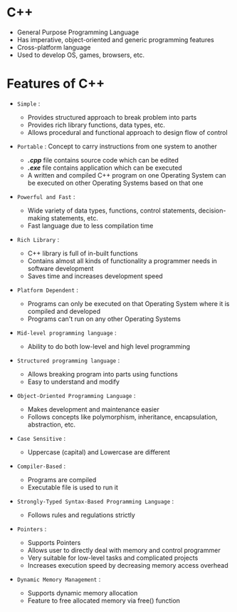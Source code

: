 # C++

- General Purpose Programming Language
- Has imperative, object-oriented and generic programming features
- Cross-platform language
- Used to develop OS, games, browsers, etc.

# Features of C++

- `Simple` :
    - Provides structured approach to break problem into parts
    - Provides rich library functions, data types, etc.
    - Allows procedural and functional approach to design flow of control

- `Portable` : Concept to carry instructions from one system to another
    - ***.cpp*** file contains source code which can be edited
    - ***.exe*** file contains application which can be executed
    - A written and compiled C++ program on one Operating System can be executed on other Operating Systems based on that one

- `Powerful and Fast` :
    - Wide variety of data types, functions, control statements, decision-making statements, etc.
    - Fast language due to less compilation time

- `Rich Library` :
    - C++ library is full of in-built functions
    - Contains almost all kinds of functionality a programmer needs in software development
    - Saves time and increases development speed

- `Platform Dependent` :
    - Programs can only be executed on that Operating System where it is compiled and developed
    - Programs can't run on any other Operating Systems

- `Mid-level programming language` :
    - Ability to do both low-level and high level programming

- `Structured programming language` :
    - Allows breaking program into parts using functions
    - Easy to understand and modify

- `Object-Oriented Programming Language` :
    - Makes development and maintenance easier
    - Follows concepts like polymorphism, inheritance, encapsulation, abstraction, etc.

- `Case Sensitive` :
    - Uppercase (capital) and Lowercase are different

- `Compiler-Based` :
    - Programs are compiled
    - Executable file is used to run it

- `Strongly-Typed Syntax-Based Programming Language` :
    - Follows rules and regulations strictly 

- `Pointers` :
    - Supports Pointers
    - Allows user to directly deal with memory and control programmer
    - Very suitable for low-level tasks and complicated projects
    - Increases execution speed by decreasing memory access overhead

- `Dynamic Memory Management` :
    - Supports dynamic memory allocation
    - Feature to free allocated memory via free() function

